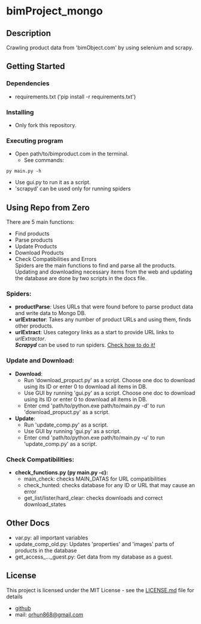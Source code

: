# bimProject_mongo

## Description

Crawling product data from 'bimObject.com' by using selenium and scrapy.

## Getting Started

### Dependencies

* requirements.txt ('pip install -r requirements.txt')

### Installing

* Only fork this repository.

### Executing program

* Open path/to/bimproduct.com in the terminal.
  * See commands:
```
py main.py -h 
```
* Use gui.py to run it as a script.
* 'scrapyd' can be used only for running spiders

## Using Repo from Zero
There are 5 main functions:
  * Find products
  * Parse products
  * Update Products
  * Download Products
  * Check Compatibilities and Errors
<br>Spiders are the main functions to find and parse all the products. Updating and downloading necessary items from the web and updating the database are done by two scripts in the docs file.
### Spiders:
* **productParse**: Uses URLs that were found before to parse product data and write data to Mongo DB.
* **urlExtractor**: Takes any number of product URLs and using them, finds other products.
* **urlExtract**: Uses category links as a start to provide URL links to *urlExtractor*.
<br>***Scrapyd*** can be used to run spiders. [Check how to do it!]([url](https://scrapeops.io/python-scrapy-playbook/extensions/scrapy-scrapyd-guide/))
### Update and Download:
* **Download**:
  * Run 'download_propuct.py' as a script. Choose one doc to download using its ID or enter 0 to download all items in DB.
  * Use GUI by running 'gui.py' as a script. Choose one doc to download using its ID or enter 0 to download all items in DB.
  * Enter cmd 'path/to/python.exe path/to/main.py -d' to run 'download_propuct.py' as a script.
* **Update**:
  * Run 'update_comp.py' as a script.
  * Use GUI by running 'gui.py' as a script.
  * Enter cmd 'path/to/python.exe path/to/main.py -u' to run 'update_comp.py' as a script.
### Check Compatibilities:
* **check_functions.py (py main.py -c):** 
  * main_check: checks MAIN_DATAS for URL compatibilities
  * check_hunted: checks database for any ID or URL that may cause an error
  * get_list/lister/hard_clear: checks downloads and correct download_states

## Other Docs
* var.py: all important variables
* update_comp_old.py: Updates 'properties' and 'images' parts of products in the database
* get_access_..._guest.py: Get data from my database as a guest.

## License

This project is licensed under the MIT License - see the [LICENSE.md](LICENSE.md) file for details

 - [github](https://github.com/elymsyr)
 - mail: orhun868@gmail.com
